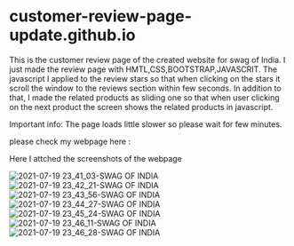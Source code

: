 # customer-review-page-update.github.io

This is the customer review page of the created website for swag of India. I just made the review page with HMTL,CSS,BOOTSTRAP,JAVASCRIT. The javascript I applied to the review stars so that when clicking on the stars it scroll the window to the reviews section within few seconds. In addition to that, I made the related products as sliding one so that when user clicking on the next product the screen shows the related products in javascript. 

Important info: The page loads little slower so please wait for few minutes.

please check my webpage here : 

Here I attched the screenshots of the webpage

![2021-07-19 23_41_03-SWAG OF INDIA](https://user-images.githubusercontent.com/76697341/126237191-4b7c67e7-8575-4f7e-9bc7-b8be84ad1ecf.png)
![2021-07-19 23_42_21-SWAG OF INDIA](https://user-images.githubusercontent.com/76697341/126237193-ea110352-1c1c-42fb-a554-5ec02f7d662f.png)
![2021-07-19 23_43_56-SWAG OF INDIA](https://user-images.githubusercontent.com/76697341/126237195-6b52b29e-f6d9-4c6f-bec5-cb175528be6a.png)
![2021-07-19 23_44_27-SWAG OF INDIA](https://user-images.githubusercontent.com/76697341/126237196-8f068ead-9260-4d93-b7db-98f279695672.png)
![2021-07-19 23_45_24-SWAG OF INDIA](https://user-images.githubusercontent.com/76697341/126237197-ca5fa744-c495-4307-99ca-e35130e47fad.png)
![2021-07-19 23_46_11-SWAG OF INDIA](https://user-images.githubusercontent.com/76697341/126237200-112952e7-a072-4582-a653-deb5080fa481.png)
![2021-07-19 23_46_28-SWAG OF INDIA](https://user-images.githubusercontent.com/76697341/126237203-639475bf-071f-406e-abcb-3b0caa7dbe99.png)
